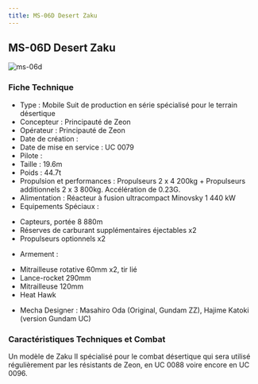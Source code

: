 ```yaml
---
title: MS-06D Desert Zaku
---
```


MS-06D Desert Zaku
------------------

![ms-06d](/images/stories/saga/unicorn/mechas/zeon/ms-06d.png)
### Fiche Technique


- Type : Mobile Suit de production en série spécialisé pour le terrain désertique  
- Concepteur : Principauté de Zeon  
- Opérateur : Principauté de Zeon  
- Date de création :   
- Date de mise en service : UC 0079  
- Pilote :   
- Taille : 19.6m  
- Poids : 44.7t  
- Propulsion et performances : Propulseurs 2 x 4 200kg + Propulseurs additionnels 2 x 3 800kg. Accélération de 0.23G.  
- Alimentation : Réacteur à fusion ultracompact Minovsky 1 440 kW  
- Equipements Spéciaux : 


* Capteurs, portée 8 880m
* Réserves de carburant supplémentaires éjectables x2
* Propulseurs optionnels x2


- Armement :


* Mitrailleuse rotative 60mm x2, tir lié
* Lance-rocket 290mm
* Mitrailleuse 120mm
* Heat Hawk


- Mecha Designer : Masahiro Oda (Original, Gundam ZZ), Hajime Katoki (version Gundam UC)


### Caractéristiques Techniques et Combat


Un modèle de Zaku II spécialisé pour le combat désertique qui sera utilisé régulièrement par les résistants de Zeon, en UC 0088 voire encore en UC 0096.

